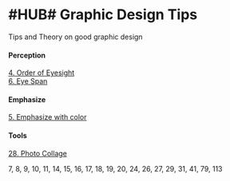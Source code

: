 # #HUB# Graphic Design Tips

Tips and Theory on good graphic design

#### Perception
[4. Order of Eyesight](4_Order_of_Eyesight.md)   
[6. Eye Span](6_Eye_Span.md) 


#### Emphasize 
[5. Emphasize with color](5_Emphasize_with_Color.md)

#### Tools 

[28. Photo Collage](https://github.com/SageGrey/exp-exp-exp/blob/main/zzzzz_cards/28_photo_Collages__When_to_Use.md)

 7, 
 8,
 9, 
 10, 11, 14, 15, 16, 17, 18, 19, 20, 24, 26, 27,  29, 31, 41, 79, 113
